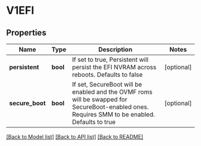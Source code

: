 # V1EFI

## Properties
Name | Type | Description | Notes
------------ | ------------- | ------------- | -------------
**persistent** | **bool** | If set to true, Persistent will persist the EFI NVRAM across reboots. Defaults to false | [optional] 
**secure_boot** | **bool** | If set, SecureBoot will be enabled and the OVMF roms will be swapped for SecureBoot-enabled ones. Requires SMM to be enabled. Defaults to true | [optional] 

[[Back to Model list]](../README.md#documentation-for-models) [[Back to API list]](../README.md#documentation-for-api-endpoints) [[Back to README]](../README.md)


